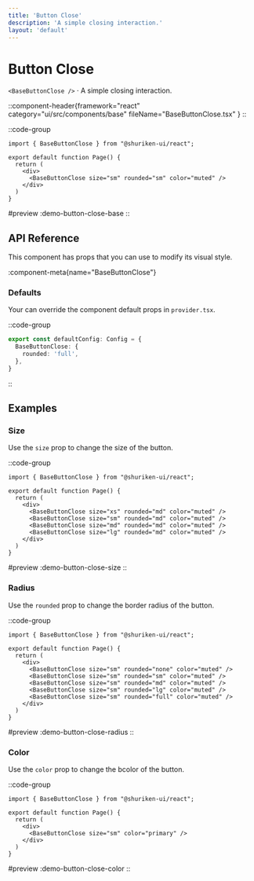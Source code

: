 ```yaml
---
title: 'Button Close'
description: 'A simple closing interaction.'
layout: 'default'
---
```


# Button Close

`<BaseButtonClose />` · A simple closing interaction.

::component-header{framework="react" category="ui/src/components/base" fileName="BaseButtonClose.tsx" }
::

::code-group

```tsx [DemoButtonCloseBase.tsx]
import { BaseButtonClose } from "@shuriken-ui/react";

export default function Page() {
  return (
    <div>
      <BaseButtonClose size="sm" rounded="sm" color="muted" />
    </div>
  )
}
```

#preview
:demo-button-close-base
::

## API Reference

This component has props that you can use to modify its visual style.

:component-meta{name="BaseButtonClose"}

### Defaults

Your can override the component default props in `provider.tsx`.

::code-group

```ts [provider.tsx]
export const defaultConfig: Config = {
  BaseButtonClose: {
    rounded: 'full',
  },
}
```
::

## Examples

### Size

Use the `size` prop to change the size of the button.

::code-group

```tsx [DemoButtonCloseSize.tsx]
import { BaseButtonClose } from "@shuriken-ui/react";

export default function Page() {
  return (
    <div>
      <BaseButtonClose size="xs" rounded="md" color="muted" />
      <BaseButtonClose size="sm" rounded="md" color="muted" />
      <BaseButtonClose size="md" rounded="md" color="muted" />
      <BaseButtonClose size="lg" rounded="md" color="muted" />
    </div>
  )
}
```

#preview
:demo-button-close-size
::

### Radius

Use the `rounded` prop to change the border radius of the button.

::code-group

```tsx [DemoButtonCloseRadius.tsx]
import { BaseButtonClose } from "@shuriken-ui/react";

export default function Page() {
  return (
    <div>
      <BaseButtonClose size="sm" rounded="none" color="muted" />
      <BaseButtonClose size="sm" rounded="sm" color="muted" />
      <BaseButtonClose size="sm" rounded="md" color="muted" />
      <BaseButtonClose size="sm" rounded="lg" color="muted" />
      <BaseButtonClose size="sm" rounded="full" color="muted" />
    </div>
  )
}
```

#preview
:demo-button-close-radius
::

### Color

Use the `color` prop to change the bcolor of the button.

::code-group

```tsx [DemoButtonCloseColor.tsx]
import { BaseButtonClose } from "@shuriken-ui/react";

export default function Page() {
  return (
    <div>
      <BaseButtonClose size="sm" color="primary" />
    </div>
  )
}
```

#preview
:demo-button-close-color
::